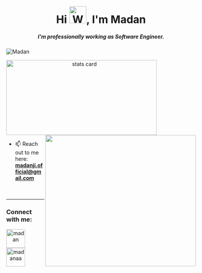 <h1 align="center">Hi <img src="https://raw.githubusercontent.com/nixin72/nixin72/master/wave.gif" 
         alt="Waving hand animated gif"
         height="45"
         width="45" />, I'm Madan</h1>
<h5 align="center">
I'm professionally working as Software Engineer.
</h5>

<p align="left"> <img src="https://komarev.com/ghpvc/?username=Madanaa&label=Profile%20views&style=flat" alt="Madan" /> </p>
<p>
<a align= "center" href="https://github.com/Madanaa">
<img alt= "stats card" height="200px" width="400" src="https://github-readme-streak-stats.herokuapp.com?user=Madanaa&theme=radical">
<img align="right" height="350" width="400" src="https://media.giphy.com/media/USV0ym3bVWQJJmNu3N/giphy.gif" /> </a>
</p>

- 📫 Reach out to me here: **madanji.official@gmail.com**
<br><br><br>
<hr>

<h3 align="left">Connect with me:</h3>
<p align="center">
<a href="https://www.linkedin.com/in/madanofficial/" target="blank"><img align="left" src="https://img.icons8.com/cute-clipart/64/000000/linkedin.png" alt="madan" height="50" width="50" /></a>&nbsp;&nbsp;&nbsp;&nbsp;
<a href="https://www.instagram.com/madangangwarji/" target="blank"><img align="left" src="https://img.icons8.com/cute-clipart/64/000000/instagram-new.png" alt="madanaa" height="50" width="50" /></a>
</p>


<!--
**Madanaa/madanaa** is a ✨ _special_ ✨ repository because its `README.md` (this file) appears on your GitHub profile.

Here are some ideas to get you started:

- 🔭 I’m currently working on ...
- 🌱 I’m currently learning ...
- 👯 I’m looking to collaborate on ...
- 🤔 I’m looking for help with ...
- 💬 Ask me about ...
- 📫 How to reach me: ...
- 😄 Pronouns: ...
- ⚡ Fun fact: ...
-->
